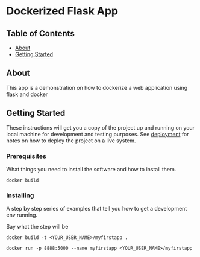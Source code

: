 # Dockerized Flask App

## Table of Contents

- [About](#about)
- [Getting Started](#getting_started)

## About <a name = "about"></a>

This app is a demonstration on how to dockerize a web application using flask and docker

## Getting Started <a name = "getting_started"></a>

These instructions will get you a copy of the project up and running on your local machine for development and testing purposes. See [deployment](#deployment) for notes on how to deploy the project on a live system.

### Prerequisites

What things you need to install the software and how to install them.

```
docker build
```

### Installing

A step by step series of examples that tell you how to get a development env running.

Say what the step will be

```
docker build -t <YOUR_USER_NAME>/myfirstapp .
```


```
docker run -p 8888:5000 --name myfirstapp <YOUR_USER_NAME>/myfirstapp
```